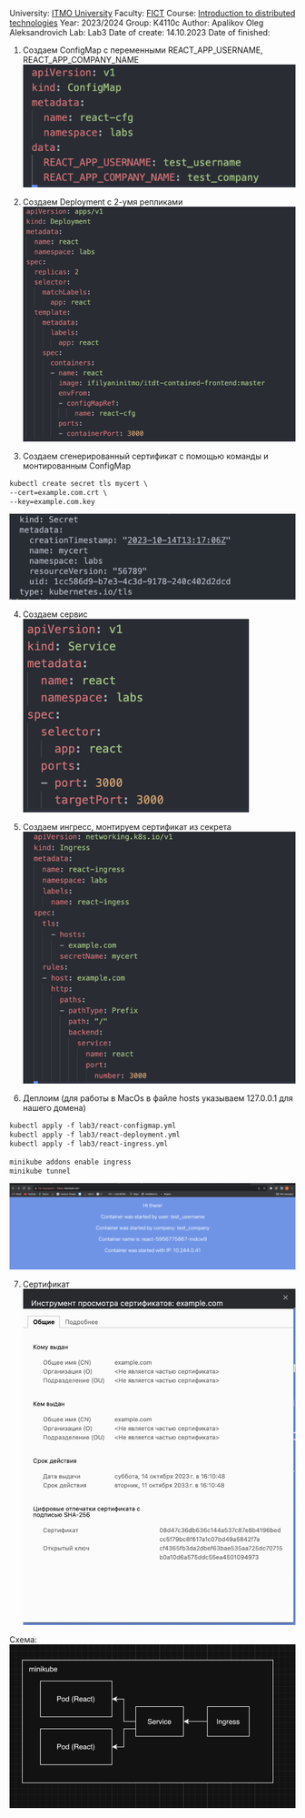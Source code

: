 University: [ITMO University](https://itmo.ru/ru/)
Faculty: [FICT](https://fict.itmo.ru)
Course: [Introduction to distributed technologies](https://github.com/itmo-ict-faculty/introduction-to-distributed-technologies)
Year: 2023/2024
Group: K4110c
Author: Apalikov Oleg Aleksandrovich
Lab: Lab3
Date of create: 14.10.2023
Date of finished:

1. Создаем ConfigMap с переменными REACT_APP_USERNAME, REACT_APP_COMPANY_NAME
![1. ConfigMap](../screenshots/lab3_img_1.png)

2. Создаем Deployment с 2-умя репликами
![2. Deployment](../screenshots/lab3_img_2.png)

3. Создаем сгенерированный сертификат с помощью команды и монтированным ConfigMap
```
kubectl create secret tls mycert \
--cert=example.com.crt \
--key=example.com.key
```
![3. Secret](../screenshots/lab3_img_3.png)

4. Создаем сервис
![4. Service](../screenshots/lab3_img_4.png)

5. Создаем ингресс, монтируем сертификат из секрета
![5. Ingress](../screenshots/lab3_img_5.png)

6. Деплоим (для работы в MacOs в файле hosts указываем 127.0.0.1 для нашего домена)
```
kubectl apply -f lab3/react-configmap.yml
kubectl apply -f lab3/react-deployment.yml
kubectl apply -f lab3/react-ingress.yml

minikube addons enable ingress
minikube tunnel
```
![6. Deploy](../screenshots/lab3_img_6.png)

7. Сертификат
![7. Cert](../screenshots/lab3_img_7.png)

Схема:
![8. Scheme](../screenshots/lab3_img_8.png)
